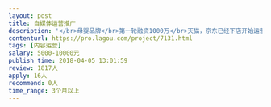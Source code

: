 ```yaml
---                
layout: post       
title: 自媒体运营推广           
description: '</br>母婴品牌</br>第一轮融资1000万</br>天猫，京东已经下店开始运营</br>寻觅自媒体运营，内容输出，对接自媒体投放资源</br>'     
contenturl: https://pro.lagou.com/project/7131.html      
tags: [内容运营]            
salary: 5000-10000元          
publish_time: 2018-04-05 13:01:59         
review: 1817人                   
apply: 16人                   
recommend: 0人                   
time_range: 3个月以上              
---                 
```

